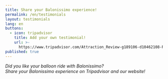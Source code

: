 ```yaml
---
title: Share your Balonissimo experience!
permalink: /en/testimonials
layout: testimonials
lang: en
buttons:
  - icon: tripadvisor
    title: Add your own testimonial!
    url: >-
      https://www.tripadvisor.com/Attraction_Review-g189106-d10462108-Reviews-Balonissimo-Evora_Evora_District_Alentejo.html
published: true
---
```

_Did you like your balloon ride with Balonissimo? <br/>Share your Balonissimo experience on Tripadvisor and our website!_
